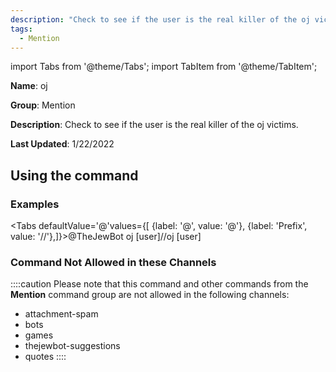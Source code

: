 ```yaml
---
description: "Check to see if the user is the real killer of the oj victims."
tags:
  - Mention
---
```

import Tabs from '@theme/Tabs';
import TabItem from '@theme/TabItem';

**Name**: oj

**Group**: Mention

**Description**: Check to see if the user is the real killer of the oj victims.

**Last Updated**: 1/22/2022

## Using the command

### Examples
<Tabs defaultValue='@'values={[ {label: '@', value: '@'}, {label: 'Prefix', value: '//'},]}><TabItem value='@'>@TheJewBot oj [user]</TabItem><TabItem value='//'>//oj [user]</TabItem></Tabs>

### Command Not Allowed in these Channels
::::caution Please note that this command and other commands from the **Mention** command group are not allowed in the following channels:
- attachment-spam
- bots
- games
- thejewbot-suggestions
- quotes
::::